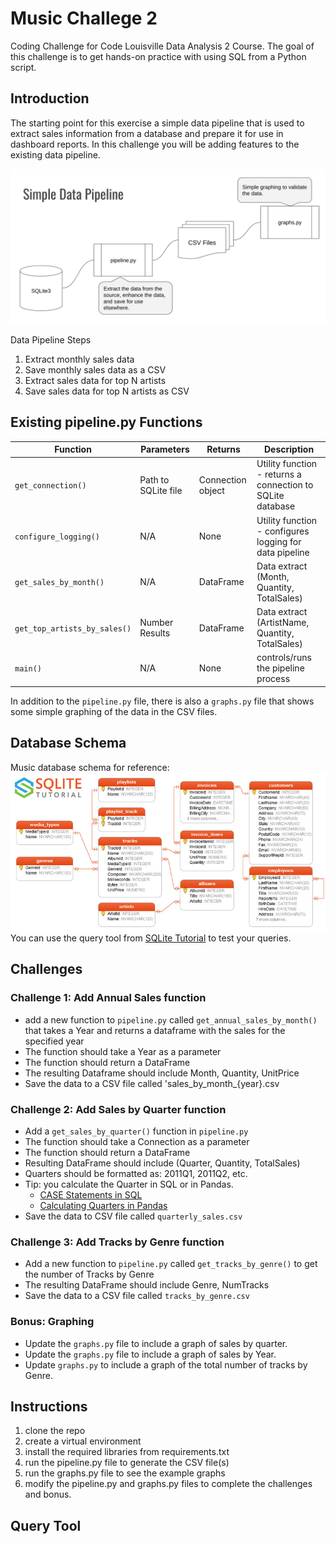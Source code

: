 # Music Challege 2
Coding Challenge for Code Louisville Data Analysis 2 Course. The goal of this challenge is to get hands-on practice with using SQL from a Python script.

## Introduction

 The starting point for this exercise a simple data pipeline that is used to extract sales information from a database and prepare it for use in dashboard reports. In this challenge you will be adding features to the existing data pipeline. 

 ![pipelie diagram](images/pipeline.png)

 Data Pipeline Steps
 
 1. Extract monthly sales data
 1. Save monthly sales data as a CSV 
 1. Extract sales data for top N artists
 1. Save sales data for top N artists as CSV


## Existing pipeline.py Functions

| Function | Parameters | Returns | Description |
| ----------- | ----------- | ----------- | ----------- |
| `get_connection()` | Path to SQLite file | Connection object | Utility function - returns a connection to SQLite database |
| `configure_logging()` | N/A | None | Utility function - configures logging for data pipeline |
| `get_sales_by_month()` | N/A | DataFrame | Data extract (Month, Quantity, TotalSales) |
| `get_top_artists_by_sales()` | Number Results | DataFrame | Data extract (ArtistName, Quantity, TotalSales) |
| `main()` | N/A | None | controls/runs the pipeline process |

 In addition to the `pipeline.py` file, there is also a `graphs.py` file that shows some simple graphing of the data in the CSV files.

## Database Schema

Music database schema for reference:
 ![datbase schema](images/sqlite-sample-database-color.jpg)
 You can use the query tool from [SQLite Tutorial](https://www.sqlitetutorial.net/tryit/) to test your queries.
## Challenges
### Challenge 1: Add Annual Sales function
- add a new function to `pipeline.py` called `get_annual_sales_by_month()` that takes a Year and returns a dataframe with the sales for the specified year
- The function should take a Year as a parameter
- The function should return a DataFrame
- The resulting Dataframe should include Month, Quantity, UnitPrice
- Save the data to a CSV file called 'sales_by_month_{year}.csv


### Challenge 2: Add Sales by Quarter function

- Add a `get_sales_by_quarter()` function in `pipeline.py` 
- The function should take a Connection as a parameter
- The function should return a DataFrame
- Resulting DataFrame should include (Quarter, Quantity, TotalSales)
- Quarters should be formatted as: 2011Q1, 2011Q2, etc.
- Tip: you calculate the Quarter in SQL or in Pandas.
    - [CASE Statements in SQL](https://mode.com/sql-tutorial/sql-case/)
    - [Calculating Quarters in Pandas](https://datascienceparichay.com/article/get-quarter-from-date-in-pandas/)
- Save the data to CSV file called `quarterly_sales.csv` 

### Challenge 3: Add Tracks by Genre function

- Add a new function to `pipeline.py` called `get_tracks_by_genre()` to get the number of Tracks by Genre
- The resulting DataFrame should include Genre, NumTracks
- Save the data to a CSV file called `tracks_by_genre.csv`

### Bonus: Graphing 
- Update the `graphs.py` file to include a graph of sales by quarter.
- Update the `graphs.py` file to include a graph of sales by Year.
- Update `graphs.py` to include a graph of the total number of tracks by Genre.

## Instructions

1. clone the repo
1. create a virtual environment
1. install the required libraries from requirements.txt
1. run the pipeline.py file to generate the CSV file(s)
1. run the graphs.py file to see the example graphs
1. modify the pipeline.py and graphs.py files to complete the challenges and bonus.

## Query Tool
